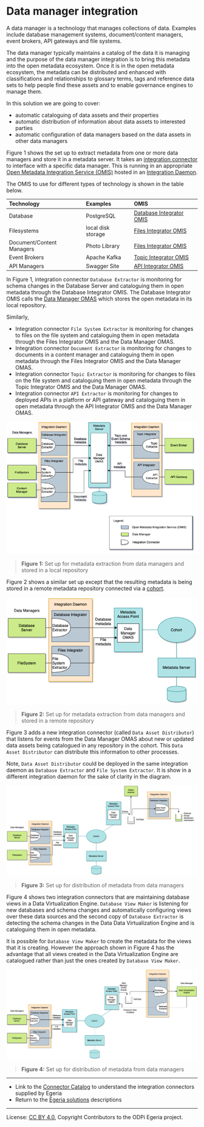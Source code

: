 <!-- SPDX-License-Identifier: CC-BY-4.0 -->
<!-- Copyright Contributors to the ODPi Egeria project 2020. -->

# Data manager integration

A data manager is a technology that manages collections of data.  Examples include
database management systems, document/content managers,
event brokers, API gateways and file systems.

The data manager typically maintains a catalog of the data it is managing and the purpose of the
data manager integration is to bring this metadata into the open metadata ecosystem.
Once it is in the open metadata ecosystem, the metadata can be distributed and enhanced with classifications
and relationships to glossary terms, tags and reference data sets to help people find these assets and to
enable governance engines to manage them.

In this solution we are going to cover:

* automatic cataloguing of data assets and their properties
* automatic distribution of information about data assets to interested parties
* automatic configuration of data managers based on the data assets in other data managers

Figure 1 shows the set up to extract metadata from one or more data managers and store it in a metadata server.
It takes an [integration connector](../../../../open-metadata-implementation/governance-servers/integration-daemon-services/docs/integration-connector.md)
to interface with a specific data manager.  This is
running in an appropriate [Open Metadata Integration Service (OMIS)](../../../../open-metadata-implementation/integration-services)
hosted in an [Integration Daemon](../../../../open-metadata-implementation/admin-services/docs/concepts/integration-daemon.md).

The OMIS to use for different types of technology is shown in the table below.

| Technology | Examples | OMIS   |
| :--------- | :------- | :--------- |
| Database | PostgreSQL | [Database Integrator OMIS](../../../../open-metadata-implementation/integration-services/database-integrator) |
| Filesystems | local disk storage | [Files Integrator OMIS](../../../../open-metadata-implementation/integration-services/files-integrator) |
| Document/Content Managers | Photo Library | [Files Integrator OMIS](../../../../open-metadata-implementation/integration-services/files-integrator) |
| Event Brokers | Apache Kafka | [Topic Integrator OMIS](../../../../open-metadata-implementation/integration-services/topic-integrator) |
| API Managers | Swagger Site | [API Integrator OMIS](../../../../open-metadata-implementation/integration-services/api-integrator) |


In Figure 1, integration connector `Database Extractor` is monitoring for schema changes in the Database Server
and cataloguing them in open metadata through the Database Integrator OMIS.  The Database Integrator OMIS
calls the [Data Manager OMAS](../../../../open-metadata-implementation/access-services/data-manager) which stores the open metadata in its local repository.

Similarly, 
* Integration connector `File System Extractor` is monitoring for changes to files on the file system and
cataloguing them in open metadata through the Files Integrator OMIS and the Data Manager OMAS.
* Integration connector `Document Extractor` is monitoring for changes to documents in a content manager and
cataloguing them in open metadata through the Files Integrator OMIS and the Data Manager OMAS.
* Integration connector `Topic Extractor` is monitoring for changes to files on the file system and
cataloguing them in open metadata through the Topic Integrator OMIS and the Data Manager OMAS.
* Integration connector `API Extractor` is monitoring for changes to deployed APIs in a platform or API gateway and
cataloguing them in open metadata through the API Integrator OMIS and the Data Manager OMAS.



![Figure 1](data-manager-integration-metadata-extraction.png#pagewidth)
> **Figure 1:** Set up for metadata extraction from data managers and stored in a local repository

Figure 2 shows a similar set up except that the resulting metadata is being stored in a remote metadata
repository connected via a [cohort](../../../../open-metadata-implementation/admin-services/docs/concepts/cohort-member.md).

![Figure 2](data-manager-integration-metadata-extraction-remote.png)
> **Figure 2:** Set up for metadata extraction from data managers and stored in a remote repository

Figure 3 adds a new integration connector (called `Data Asset Distributor`) that listens for events
from the Data Manager OMAS about new or updated data assets being catalogued in
any repository in the cohort.  This `Data Asset Distributor` can distribute this information to other processes.

Note, `Data Asset Distributor` could be deployed in the same integration daemon as `Database Extractor`
and `File System Extractor`.  It is show in a different integration daemon for the sake of clarity in the diagram.

![Figure 3](data-manager-integration-metadata-distribution.png#pagewidth)
> **Figure 3:** Set up for distribution of metadata from data managers

Figure 4 shows two integration connectors that are maintaining database views in a Data Virtualization Engine.
`Database View Maker` is listening for new databases and schema changes and automatically configuring views over
these data sources and the second copy of `Database Extractor` is detecting the schema changes in the Data
Data Virtualization Engine and is cataloguing them in open metadata.

It is possible for `Database View Maker` to create the metadata for the views that it is creating.
However the approach shown in Figure 4 has the advantage that all views created in the Data Virtualization Engine
are catalogued rather than just the ones created by `Database View Maker`.

![Figure 4](data-manager-integration-metadata-synchronization.png#pagewidth)
> **Figure 4:** Set up for distribution of metadata from data managers

----

* Link to the [Connector Catalog](../../connector-catalog) to understand the integration connectors supplied by Egeria
* Return to the [Egeria solutions](..) descriptions

----
License: [CC BY 4.0](https://creativecommons.org/licenses/by/4.0/),
Copyright Contributors to the ODPi Egeria project.